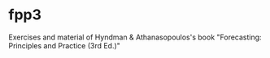 # fpp3
Exercises and material of Hyndman &amp; Athanasopoulos's book "Forecasting: Principles and Practice (3rd Ed.)"
